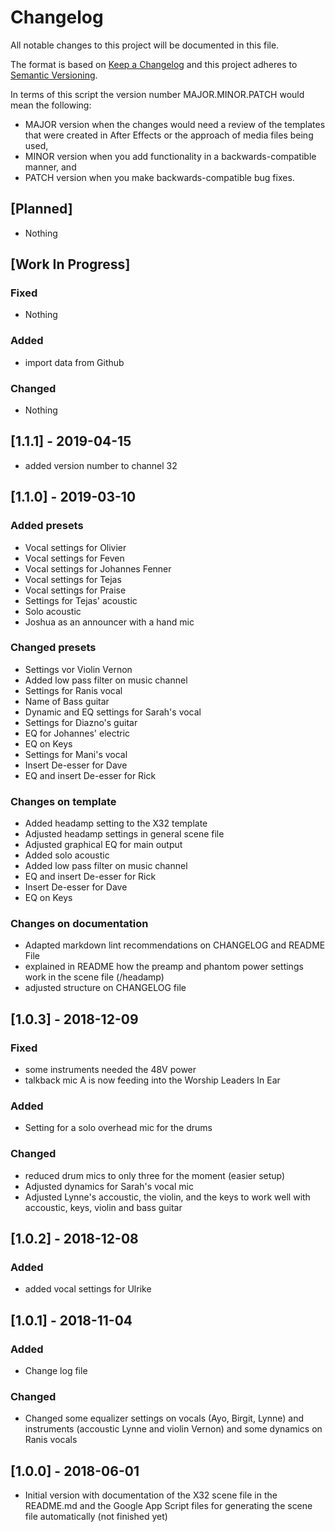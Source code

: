 # Changelog

All notable changes to this project will be documented in this file.

The format is based on [Keep a Changelog](http://keepachangelog.com/en/1.0.0/)
and this project adheres to [Semantic Versioning](http://semver.org/spec/v2.0.0.html).

In terms of this script the version number MAJOR.MINOR.PATCH would mean the following:

- MAJOR version when the changes would need a review of the templates that were created in After Effects or the approach of media files being used,
- MINOR version when you add functionality in a backwards-compatible manner, and
- PATCH version when you make backwards-compatible bug fixes.

## [Planned]

- Nothing

## [Work In Progress]

### Fixed

- Nothing

### Added

- import data from Github

### Changed

- Nothing

## [1.1.1] - 2019-04-15

- added version number to channel 32

## [1.1.0] - 2019-03-10

### Added presets

- Vocal settings for Olivier
- Vocal settings for Feven
- Vocal settings for Johannes Fenner
- Vocal settings for Tejas
- Vocal settings for Praise
- Settings for Tejas' acoustic
- Solo acoustic
- Joshua as an announcer with a hand mic

### Changed presets

- Settings vor Violin Vernon
- Added low pass filter on music channel
- Settings for Ranis vocal
- Name of Bass guitar
- Dynamic and EQ settings for Sarah's vocal
- Settings for Diazno's guitar
- EQ for Johannes' electric
- EQ on Keys
- Settings for Mani's vocal
- Insert De-esser for Dave
- EQ and insert De-esser for Rick

### Changes on template

- Added headamp setting to the X32 template
- Adjusted headamp settings in general scene file
- Adjusted graphical EQ for main output
- Added solo acoustic
- Added low pass filter on music channel
- EQ and insert De-esser for Rick
- Insert De-esser for Dave
- EQ on Keys

### Changes on documentation

- Adapted markdown lint recommendations on CHANGELOG and README File
- explained in README how the preamp and phantom power settings work in the scene file (/headamp)
- adjusted structure on CHANGELOG file

## [1.0.3] - 2018-12-09

### Fixed

- some instruments needed the 48V power
- talkback mic A is now feeding into the Worship Leaders In Ear

### Added

- Setting for a solo overhead mic for the drums

### Changed

- reduced drum mics to only three for the moment (easier setup)
- Adjusted dynamics for Sarah's vocal mic
- Adjusted Lynne's accoustic, the violin, and the keys to work well with accoustic, keys, violin and bass guitar

## [1.0.2] - 2018-12-08

### Added

- added vocal settings for Ulrike

## [1.0.1] - 2018-11-04

### Added

- Change log file

### Changed

- Changed some equalizer settings on vocals (Ayo, Birgit, Lynne) and instruments (accoustic Lynne and violin Vernon) and some dynamics on Ranis vocals

## [1.0.0] - 2018-06-01

- Initial version with documentation of the X32 scene file in the README.md and the Google App Script files for generating the scene file automatically (not finished yet)
